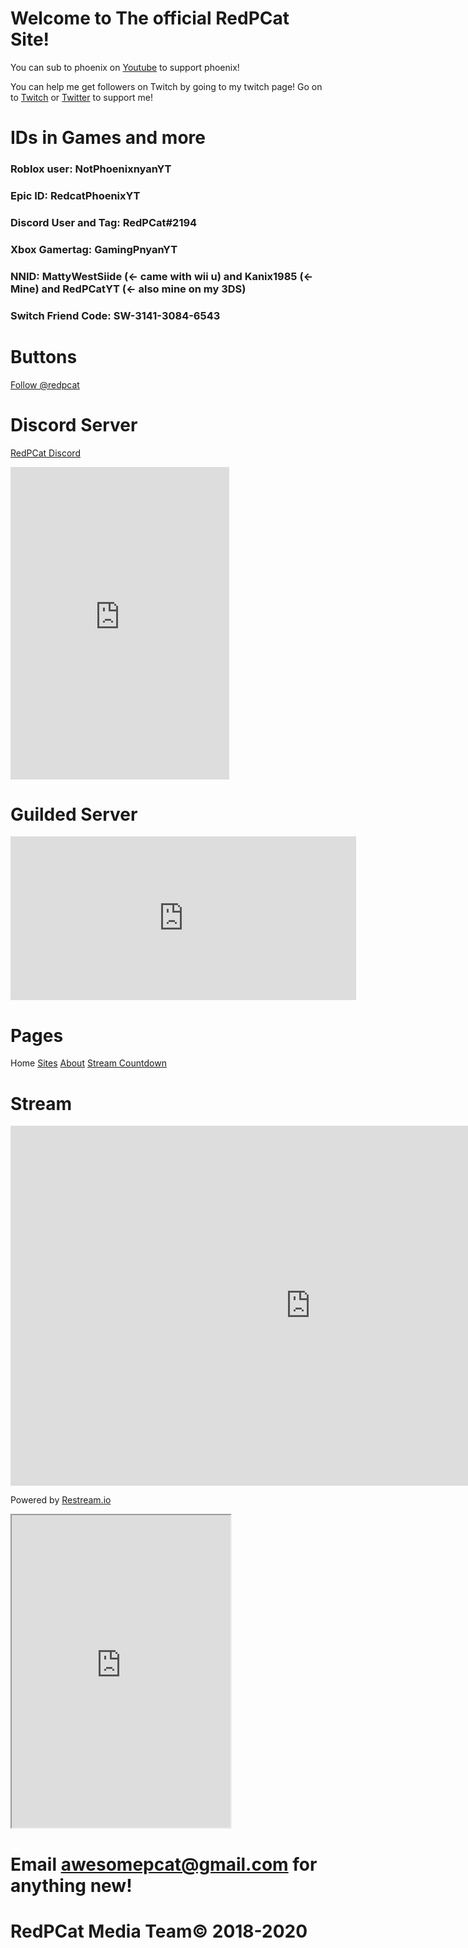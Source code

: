 <head>
  <meta name="google-site-verification" content="lMDJScB5G3ttJm3Xeqk-WRvntE6E73a1PYKCzuTEREg" />
</head>

# Welcome to The official RedPCat Site!

You can sub to phoenix on [Youtube](https://www.youtube.com/channel/UC_BqPAXWMMIt2H-tdSTeggw) to support phoenix!

You can help me get followers on Twitch by going to my twitch page! Go on to [Twitch](https://www.twitch.tv/redpcat_live) or [Twitter](https://www.twitter.com/redphoenixcat) to support me!

# IDs in Games and more

### Roblox  user: NotPhoenixnyanYT
### Epic ID: RedcatPhoenixYT
### Discord User and Tag: RedPCat#2194
### Xbox Gamertag: GamingPnyanYT
### NNID: MattyWestSiide (<- came with wii u) and Kanix1985 (<- Mine) and RedPCatYT (<- also mine on my 3DS)
### Switch Friend Code: SW-3141-3084-6543

# Buttons

<script src="https://apis.google.com/js/platform.js"></script>

<div class="g-ytsubscribe" data-channelid="UC_BqPAXWMMIt2H-tdSTeggw" data-layout="default" data-count="default"></div> <a href="https://twitter.com/redpcat?ref_src=twsrc%5Etfw" class="twitter-follow-button" data-show-count="false">Follow @redpcat</a><script async src="https://platform.twitter.com/widgets.js" charset="utf-8"></script>

# Discord Server

[RedPCat Discord](https://discord.gg/hF6ENAe) 

<iframe src="https://discord.com/widget?id=750183935664849028&theme=dark" width="350" height="500" allowtransparency="true" frameborder="0" sandbox="allow-popups allow-popups-to-escape-sandbox allow-same-origin allow-scripts"></iframe>

# Guilded Server

<iframe src="https://www.guilded.gg/canvas_index.html?route=%2Fcanvas%2Fembed%2Fteamcard%2FARmNzyLl&size=large" width="553" height="262" frameborder="0" scrolling="no"></iframe>

# Pages

Home [Sites](https://redcatphoenix2.github.io/404) [About](https://about.redpcat-official.ga/) [Stream Countdown](https://redcatphoenix2.github.io/stream-timer/)

# Stream

<iframe src="https://embed.restream.io/player/index.html?token=33a1c541abd776e5192e4a95393a5271" width="960" height="576" frameborder="0" allowfullscreen></iframe><p>Powered by <a href="https://restream.io">Restream.io</a></p>

<iframe
  id="chat_embed"
  src="https://www.twitch.tv/embed/redpcat_live/chat?parent=redpcat-official.ga"
  height="500"
  width="350">
</iframe>

# Email awesomepcat@gmail.com for anything new!
# RedPCat Media Team© 2018-2020

